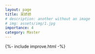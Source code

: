 ```yaml
---
layout: page
title: 吴娇娇
# description: another without an image
# img: assets/img/1.jpg
importance: 4
category: Master
---
```


{%- include improve.html -%}
